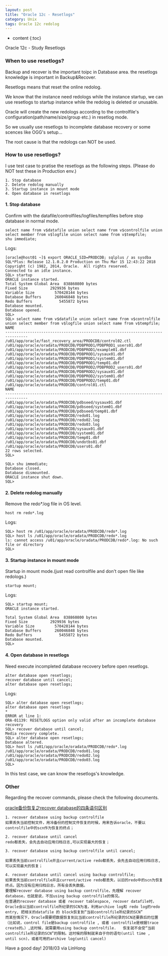 ```yaml
---
layout: post
title: "Oracle 12c - Resetlogs"
category: Unix
tags: Oracle 12c redolog
---
```


* content
{:toc}


Oracle 12c - Study Resetlogs


### When to use resetlogs?

Backup and recover is the important toipc in Database area. the resetlogs knowledge is important in Backup&Recover.










Resetlogs means that reset the online redolog.

We know that the instance need redologs while the instance startup, we can use resetlogs to startup instance while the redolog is deleted or unusable.

Oracle will create the new redologs according to the controlfile's configuration(path/name/size/group etc.) in resetlog mode.

So we usually use resetlogs to incomplete database recovery or some scences like OGG's setup...

The root cause is that the redologs can NOT be used.

### How to use resetlogs?

I use test case to pratise the resetlogs as the following steps. (Please do NOT test these in Production env.)

	1. Stop database
	2. Delete redolog manually
	3. Startup instance in mount mode
	4. Open database in resetlogs

#### 1. Stop database

Confirm with the datafile/controlfiles/logfiles/tempfiles before stop database in normal mode.

	select name from v$datafile union select name from v$controlfile union select member from v$logfile union select name from v$tempfile;
	shu immediate;

Logs:
	
	[oracle@host01 ~]$ export ORACLE_SID=PRODCDB; sqlplus / as sysdba
	SQL*Plus: Release 12.1.0.2.0 Production on Thu Mar 15 12:43:22 2018
	Copyright (c) 1982, 2014, Oracle.  All rights reserved.
	Connected to an idle instance.
	SQL> startup
	ORACLE instance started.
	Total System Global Area  838860800 bytes
	Fixed Size		    2929936 bytes
	Variable Size		  570428144 bytes
	Database Buffers	  260046848 bytes
	Redo Buffers		    5455872 bytes
	Database mounted.
	Database opened.
	SQL>
	SQL> select name from v$datafile union select name from v$controlfile union select member from v$logfile union select name from v$tempfile;
	NAME
	--------------------------------------------------------------------------------
	/u01/app/oracle/fast_recovery_area/PRODCDB/control02.ctl
	/u01/app/oracle/oradata/PRODCDB/PDBPROD1/PDBPROD1_users01.dbf
	/u01/app/oracle/oradata/PRODCDB/PDBPROD1/example01.dbf
	/u01/app/oracle/oradata/PRODCDB/PDBPROD1/sysaux01.dbf
	/u01/app/oracle/oradata/PRODCDB/PDBPROD1/system01.dbf
	/u01/app/oracle/oradata/PRODCDB/PDBPROD1/temp01.dbf
	/u01/app/oracle/oradata/PRODCDB/PDBPROD2/PDBPROD2_users01.dbf
	/u01/app/oracle/oradata/PRODCDB/PDBPROD2/sysaux01.dbf
	/u01/app/oracle/oradata/PRODCDB/PDBPROD2/system01.dbf
	/u01/app/oracle/oradata/PRODCDB/PDBPROD2/temp01.dbf
	/u01/app/oracle/oradata/PRODCDB/control01.ctl
	NAME
	--------------------------------------------------------------------------------
	/u01/app/oracle/oradata/PRODCDB/pdbseed/sysaux01.dbf
	/u01/app/oracle/oradata/PRODCDB/pdbseed/system01.dbf
	/u01/app/oracle/oradata/PRODCDB/pdbseed/temp01.dbf
	/u01/app/oracle/oradata/PRODCDB/redo01.log
	/u01/app/oracle/oradata/PRODCDB/redo02.log
	/u01/app/oracle/oradata/PRODCDB/redo03.log
	/u01/app/oracle/oradata/PRODCDB/sysaux01.dbf
	/u01/app/oracle/oradata/PRODCDB/system01.dbf
	/u01/app/oracle/oradata/PRODCDB/temp01.dbf
	/u01/app/oracle/oradata/PRODCDB/undotbs01.dbf
	/u01/app/oracle/oradata/PRODCDB/users01.dbf
	22 rows selected.
	SQL> 

	SQL> shu immediate;                                   
	Database closed.
	Database dismounted.
	ORACLE instance shut down.
	SQL>
	

#### 2. Delete redolog manually

Remove the redo*.log file in OS level.

	host rm redo*.log

Logs:
	
	SQL> host rm /u01/app/oracle/oradata/PRODCDB/redo*.log
	SQL> host ls /u01/app/oracle/oradata/PRODCDB/redo*.log
	ls: cannot access /u01/app/oracle/oradata/PRODCDB/redo*.log: No such file or directory
	SQL> 

#### 3. Startup instance in mount mode

Startup in mount mode.(just read controlfile and don't open file like redologs.)

	startup mount;

Logs:

	SQL> startup mount;
	ORACLE instance started.

	Total System Global Area  838860800 bytes
	Fixed Size		    2929936 bytes
	Variable Size		  570428144 bytes
	Database Buffers	  260046848 bytes
	Redo Buffers		    5455872 bytes
	Database mounted.
	SQL> 
	
	
#### 4. Open database in resetlogs

Need execute incompleted database recovery before open resetlogs.

	alter database open resetlogs;
	recover database until cancel;
	alter database open resetlogs;

Logs:

	SQL> alter database open resetlogs;
	alter database open resetlogs
	*
	ERROR at line 1:
	ORA-01139: RESETLOGS option only valid after an incomplete database recovery
	SQL> recover database until cancel;
	Media recovery complete.
	SQL> alter database open resetlogs;
	Database altered.
	SQL> host ls /u01/app/oracle/oradata/PRODCDB/redo*.log
	/u01/app/oracle/oradata/PRODCDB/redo01.log
	/u01/app/oracle/oradata/PRODCDB/redo02.log
	/u01/app/oracle/oradata/PRODCDB/redo03.log
	SQL> 


In this test case, we can know the resetlogs's knowledge.

### Other

Regarding the recover commands, please check the following documents.


[oracle备份恢复之recover database的四条语句区别](https://www.cnblogs.com/andy6/p/5925433.html)

	1. recover database using backup controlfile
	如果丢失当前控制文件，用冷备份的控制文件恢复的时候，用来告诉oracle，不要以controlfile中的scn作为恢复的终点；
	 
	2. recover database until cancel
	redo都丢失，会先去自动应用归档日志,可以实现最大的恢复；
	
	3. recover database using backup controlfile until cancel;
 
	如果丢失当前controlfile并且current/active redo都丢失，会先去自动应用归档日志,可以实现最大的恢复；
 
	4. recover database until cancel using backup controlfile;
	如果丢失当前controlfile并且current/active redo都丢失，以旧的redo中的scn为恢复终点。因为没有应用归档日志，所有会丢失数据。 
	要理解recover database using backup controlfile，先理解 recover database，也就是说，不加using backup controlfile的情况。
	在普通的recover database 或者 recover tablespace, recover datafile时， Oracle会以当前controlfile所纪录的SCN为准，利用archive log和 redo log的redo entry, 把相关的datafile 的 block恢复到“当前controlfile所纪录的SCN”
	而某些情况下，Oracle需要把数据恢复到比当前controlfile所纪录的SCN还要靠后的位置（比如说，control file是backup controlfile , 或者 controlfile是根据trace create的。）,这时候，就需要用using backup controlfile.   恢复就不会受“当前controlfile所记录的SCN”的限制。这时候的限制就来自于你的语句(until time , until scn)，或者可用的archive log(until cancel)



Have a good day! 2018/03 via LinHong
	






